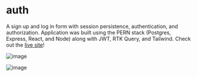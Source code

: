 # auth
A sign up and log in form with session persistence, authentication, and authorization. Application was built using the PERN stack (Postgres, Express, React, and Node) along with JWT, RTK Query, and Tailwind. Check out the [live site](https://really-awesome-auth.netlify.app/)!

![image](https://user-images.githubusercontent.com/48599206/150416366-54de148f-d34f-40a3-aa07-bcedd1d5b9a9.png)

![image](https://user-images.githubusercontent.com/48599206/151266413-49ada2f1-847d-4294-8a3f-55ce31f35a01.png)
